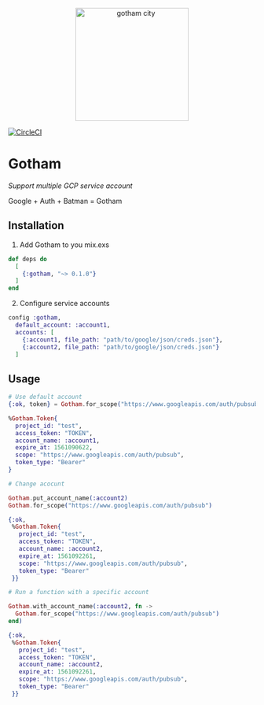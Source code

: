 
<p align="center">
  <img width="230" height="230" src="https://user-images.githubusercontent.com/120734/60244733-9a01ef80-98ed-11e9-91cd-54e0b864f82f.png" alt="gotham city">
</p>


[![CircleCI](https://circleci.com/gh/xingxing/gotham/tree/master.svg?style=svg)](https://circleci.com/gh/xingxing/gotham/tree/master)

# Gotham

*Support multiple GCP service account*

Google + Auth + Batman = Gotham

[](https://user-images.githubusercontent.com/120734/60244733-9a01ef80-98ed-11e9-91cd-54e0b864f82f.png)

## Installation

1. Add Gotham to you mix.exs
```elixir
def deps do
  [
    {:gotham, "~> 0.1.0"}
  ]
end
```

2. Configure service accounts
```elixir
config :gotham,
  default_account: :account1,
  accounts: [
    {:account1, file_path: "path/to/google/json/creds.json"},
    {:account2, file_path: "path/to/google/json/creds.json"}
  ]
```

## Usage

```elixir
# Use default account
{:ok, token} = Gotham.for_scope("https://www.googleapis.com/auth/pubsub")

%Gotham.Token{
  project_id: "test",
  access_token: "TOKEN",
  account_name: :account1,
  expire_at: 1561090622,
  scope: "https://www.googleapis.com/auth/pubsub",
  token_type: "Bearer"
}

# Change acocunt

Gotham.put_account_name(:account2)
Gotham.for_scope("https://www.googleapis.com/auth/pubsub")

{:ok,
 %Gotham.Token{
   project_id: "test",
   access_token: "TOKEN",
   account_name: :account2,
   expire_at: 1561092261,
   scope: "https://www.googleapis.com/auth/pubsub",
   token_type: "Bearer"
 }}

# Run a function with a specific account

Gotham.with_account_name(:account2, fn ->
  Gotham.for_scope("https://www.googleapis.com/auth/pubsub")
end)

{:ok,
 %Gotham.Token{
   project_id: "test",
   access_token: "TOKEN",
   account_name: :account2,
   expire_at: 1561092261,
   scope: "https://www.googleapis.com/auth/pubsub",
   token_type: "Bearer"
 }}
```
